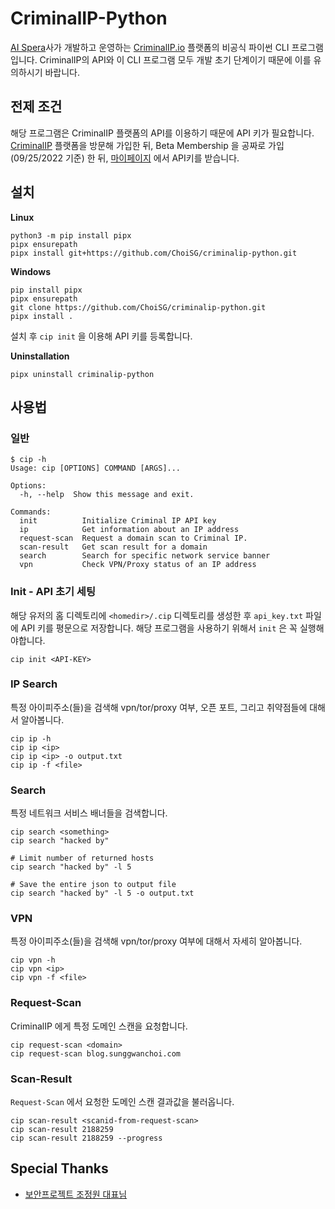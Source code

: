 # CriminalIP-Python 

[AI Spera](https://www.criminalip.io/about/aispera)사가 개발하고 운영하는 [CriminalIP.io](https://www.criminalip.io) 플랫폼의 비공식 파이썬 CLI 프로그램입니다. 
CriminalIP의 API와 이 CLI 프로그램 모두 개발 초기 단계이기 때문에 이를 유의하시기 바랍니다. 

## 전제 조건 

해당 프로그램은 CriminalIP 플랫폼의 API를 이용하기 때문에 API 키가 필요합니다. 
[CriminalIP](https://www.criminalip.io) 플랫폼을 방문해 가입한 뒤, Beta Membership 을 공짜로 가입 (09/25/2022 기준) 한 뒤, [마이페이지](https://www.criminalip.io/mypage/information) 에서 API키를 받습니다. 

## 설치 

**Linux** 
```
python3 -m pip install pipx 
pipx ensurepath
pipx install git+https://github.com/ChoiSG/criminalip-python.git 
```

**Windows** 
```
pip install pipx 
pipx ensurepath 
git clone https://github.com/ChoiSG/criminalip-python.git 
pipx install .
```

설치 후 `cip init` 을 이용해 API 키를 등록합니다.

**Uninstallation** 
```
pipx uninstall criminalip-python
```

## 사용법 

### 일반 
```
$ cip -h 
Usage: cip [OPTIONS] COMMAND [ARGS]...

Options:
  -h, --help  Show this message and exit.

Commands:
  init          Initialize Criminal IP API key
  ip            Get information about an IP address
  request-scan  Request a domain scan to Criminal IP.
  scan-result   Get scan result for a domain
  search        Search for specific network service banner
  vpn           Check VPN/Proxy status of an IP address
```

### Init - API 초기 세팅
해당 유저의 홈 디렉토리에 `<homedir>/.cip` 디렉토리를 생성한 후 `api_key.txt` 파일에 API 키를 평문으로 저장합니다. 
해당 프로그램을 사용하기 위해서 `init` 은 꼭 실행해야합니다. 
```
cip init <API-KEY>
```

### IP Search 
특정 아이피주소(들)을 검색해 vpn/tor/proxy 여부, 오픈 포트, 그리고 취약점들에 대해서 알아봅니다. 
```
cip ip -h 
cip ip <ip>
cip ip <ip> -o output.txt  
cip ip -f <file>
```

### Search 
특정 네트워크 서비스 배너들을 검색합니다. 
```
cip search <something>
cip search "hacked by" 

# Limit number of returned hosts  
cip search "hacked by" -l 5 

# Save the entire json to output file 
cip search "hacked by" -l 5 -o output.txt 
```

### VPN 
특정 아이피주소(들)을 검색해 vpn/tor/proxy 여부에 대해서 자세히 알아봅니다. 
```
cip vpn -h 
cip vpn <ip> 
cip vpn -f <file>
```

### Request-Scan 
CriminalIP 에게 특정 도메인 스캔을 요청합니다. 
```
cip request-scan <domain> 
cip request-scan blog.sunggwanchoi.com 
```

### Scan-Result 
`Request-Scan` 에서 요청한 도메인 스캔 결과값을 불러옵니다. 
```
cip scan-result <scanid-from-request-scan>
cip scan-result 2188259
cip scan-result 2188259 --progress 
```

## Special Thanks 
- [보안프로젝트 조정원 대표님](https://www.youtube.com/user/ngnicky1209)